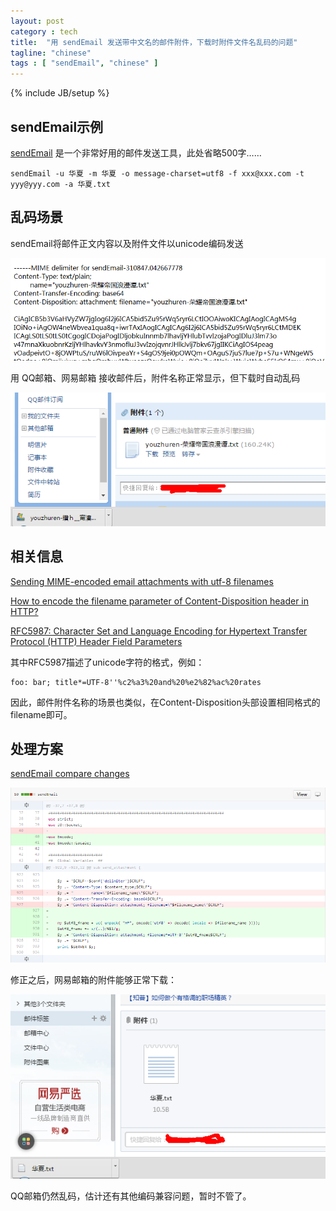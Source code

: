 ```yaml
---
layout: post
category : tech
title:  "用 sendEmail 发送带中文名的邮件附件，下载时附件文件名乱码的问题"
tagline: "chinese"
tags : [ "sendEmail", "chinese" ] 
---
```

{% include JB/setup %}

## sendEmail示例

[sendEmail](https://github.com/mogaal/sendemail) 是一个非常好用的邮件发送工具，此处省略500字……

    sendEmail -u 华夏 -m 华夏 -o message-charset=utf8 -f xxx@xxx.com -t yyy@yyy.com -a 华夏.txt

## 乱码场景

sendEmail将邮件正文内容以及附件文件以unicode编码发送

![sendEmail-unicode.png](/assets/posts/sendEmail-unicode.png)

用 QQ邮箱、网易邮箱 接收邮件后，附件名称正常显示，但下载时自动乱码

![sendEmail-chn-err.png](/assets/posts/sendEmail-chn-err.png)

## 相关信息

[Sending MIME-encoded email attachments with utf-8 filenames](http://stackoverflow.com/questions/27435066/sending-mime-encoded-email-attachments-with-utf-8-filenames)

[How to encode the filename parameter of Content-Disposition header in HTTP?](http://stackoverflow.com/questions/93551/how-to-encode-the-filename-parameter-of-content-disposition-header-in-http/6745788#6745788)

[RFC5987: Character Set and Language Encoding for Hypertext Transfer Protocol (HTTP) Header Field Parameters](https://tools.ietf.org/html/rfc5987)

其中RFC5987描述了unicode字符的格式，例如：

    foo: bar; title*=UTF-8''%c2%a3%20and%20%e2%82%ac%20rates

因此，邮件附件名称的场景也类似，在Content-Disposition头部设置相同格式的filename即可。

## 处理方案

[sendEmail compare changes](https://github.com/mogaal/sendemail/compare/master...abbypan:master)

![sendEmail-diff](/assets/posts/sendEmail-diff.png)

修正之后，网易邮箱的附件能够正常下载：

![sendEmail-163](/assets/posts/sendEmail-chn-163.png)

QQ邮箱仍然乱码，估计还有其他编码兼容问题，暂时不管了。
